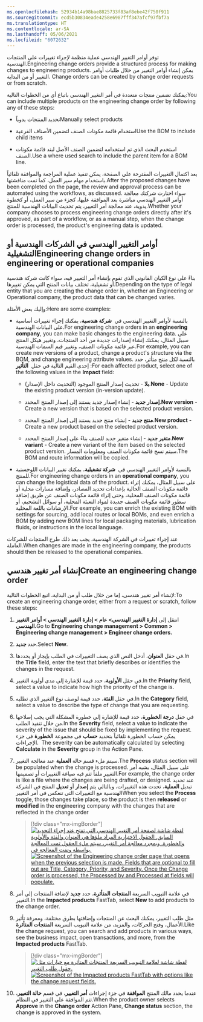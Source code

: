 ```yaml
---
ms.openlocfilehash: 52934b14a98bae8825733f83af8ebe42f750f911
ms.sourcegitcommit: ecd5b30834eade4258e6987fff347afcf97fbf7a
ms.translationtype: HT
ms.contentlocale: ar-SA
ms.lasthandoff: 05/06/2021
ms.locfileid: "6072632"
---
```

<span data-ttu-id="a51b2-101">توفر أوامر التغيير الهندسي عملية منظمة لإجراء تغييرات على المنتجات الهندسية.</span><span class="sxs-lookup"><span data-stu-id="a51b2-101">Engineering change orders provide a structured process for making changes to engineering products.</span></span><span data-ttu-id="a51b2-102"> يمكن إنشاء أوامر التغيير من خلال طلبات أوامر التغيير أو من البداية.</span><span class="sxs-lookup"><span data-stu-id="a51b2-102"> Change orders can be created by change order requests or from scratch.</span></span>

<span data-ttu-id="a51b2-103">يمكنك تضمين منتجات متعددة في أمر التغيير الهندسي باتباع أي من الخطوات التالية:</span><span class="sxs-lookup"><span data-stu-id="a51b2-103">You can include multiple products on the engineering change order by following any of these steps:</span></span>

-   <span data-ttu-id="a51b2-104">تحديد المنتجات يدوياً</span><span class="sxs-lookup"><span data-stu-id="a51b2-104">Manually select products</span></span>

-   <span data-ttu-id="a51b2-105">استخدام قائمة مكونات الصنف لتضمين الأصناف الفرعية</span><span class="sxs-lookup"><span data-stu-id="a51b2-105">Use the BOM to include child items</span></span>

-   <span data-ttu-id="a51b2-106">استخدم البحث الذي تم استخدامه لتضمين الصنف الأصل لبند قائمة مكونات الصنف.</span><span class="sxs-lookup"><span data-stu-id="a51b2-106">Use a where used search to include the parent item for a BOM line.</span></span>

<span data-ttu-id="a51b2-107">بعد اكتمال التغييرات المقترحة على الصفحة، يمكن تنفيذ عملية المراجعة والموافقة تلقائياً باستخدام مهام سير العمل، كما تمت مناقشتها.</span><span class="sxs-lookup"><span data-stu-id="a51b2-107">After the proposed changes have been completed on the page, the review and approval process can be automated using the workflows, as discussed.</span></span> <span data-ttu-id="a51b2-108">سواء اختارت شركتك معالجة أوامر التغيير الهندسي مباشرة بعد الموافقة عليها، كجزء من سير العمل، أو كخطوة يدوية، عند معالجة أمر التغيير، يتم تحديث البيانات الهندسية للمنتج.</span><span class="sxs-lookup"><span data-stu-id="a51b2-108">Whether your company chooses to process engineering change orders directly after it's approved, as part of a workflow, or as a manual step, when the change order is processed, the product's engineering data is updated.</span></span>

## <a name="engineering-change-orders-in-engineering-or-operational-companies"></a><span data-ttu-id="a51b2-109">أوامر التغيير الهندسي في الشركات الهندسية أو التشغيلية</span><span class="sxs-lookup"><span data-stu-id="a51b2-109">Engineering change orders in engineering or operational companies</span></span>

<span data-ttu-id="a51b2-110">بناءً على نوع الكيان القانوني الذي تقوم بإنشاء أمر التغيير فيه، سواء كانت شركة هندسية أو تشغيلية، تختلف بيانات المنتج التي يمكن تغييرها.</span><span class="sxs-lookup"><span data-stu-id="a51b2-110">Depending on the type of legal entity that you are creating the change order in, whether an Engineering or Operational company, the product data that can be changed varies.</span></span>

<span data-ttu-id="a51b2-111">وإليك بعض الأمثلة:</span><span class="sxs-lookup"><span data-stu-id="a51b2-111">Here are some examples:</span></span>

-   <span data-ttu-id="a51b2-112">بالنسبة لأوامر التغيير الهندسي في  **شركة هندسية**، يمكنك إجراء تغييرات أساسية على البيانات الهندسية.</span><span class="sxs-lookup"><span data-stu-id="a51b2-112">For engineering change orders in an **engineering company**, you can make basic changes to the engineering data.</span></span> <span data-ttu-id="a51b2-113">على سبيل المثال، يمكنك إنشاء إصدارات جديدة من أحد المنتجات، وتغيير هيكل المنتج عبر قائمة مكونات الصنف، وتغيير قيم السمات الهندسية.</span><span class="sxs-lookup"><span data-stu-id="a51b2-113">For example, you can create new versions of a product, change a product's structure via the BOM, and change engineering attribute values.</span></span> <span data-ttu-id="a51b2-114">بالنسبة لكل منتج متأثر، حدد إحدى القيم التالية في حقل  **التأثير** :</span><span class="sxs-lookup"><span data-stu-id="a51b2-114">For each affected product, select one of the following values in the **Impact** field:</span></span>

    -   <span data-ttu-id="a51b2-115">**بلا** - تحديث إصدار المنتج الموجود (التحديث داخل الإصدار).</span><span class="sxs-lookup"><span data-stu-id="a51b2-115">**None** - Update the existing product version (in-version update).</span></span>

    -   <span data-ttu-id="a51b2-116">**إصدار جديد** - إنشاء إصدار جديد يستند إلى إصدار المنتج المحدد.</span><span class="sxs-lookup"><span data-stu-id="a51b2-116">**New version** - Create a new version that is based on the selected product version.</span></span>

    -   <span data-ttu-id="a51b2-117">**منتج جديد** - إنشاء منتج جديد يستند إلى إصدار المنتج المحدد.</span><span class="sxs-lookup"><span data-stu-id="a51b2-117">**New product** - Create a new product based on the selected product version.</span></span>

    -   <span data-ttu-id="a51b2-118">**متغير جديد** - إنشاء متغير جديد للصنف بناءً على إصدار المنتج المحدد.</span><span class="sxs-lookup"><span data-stu-id="a51b2-118">**New variant** - Create a new variant of the item based on the selected product version.</span></span> <span data-ttu-id="a51b2-119">سيتم نسخ قائمة مكونات الصنف ومعلومات المسار.</span><span class="sxs-lookup"><span data-stu-id="a51b2-119">The BOM and route information will be copied.</span></span>

-   <span data-ttu-id="a51b2-120">بالنسبة لأوامر التغيير الهندسي في  **شركة تشغيلية**، يمكنك تغيير البيانات اللوجستية للمنتج.</span><span class="sxs-lookup"><span data-stu-id="a51b2-120">For engineering change orders in an **operational company**, you can change the logistical data of the product.</span></span> <span data-ttu-id="a51b2-121">على سبيل المثال، يمكنك إثراء قائمة مكونات الصنف الحالية بإعدادات تحديد المصادر، وإضافة مسارات محلية أو قائمة مكونات الصنف المحلية، وحتى إثراء قائمة مكونات الصنف عن طريق إضافة سطور قائمة مكونات الصنف جديدة لمواد التعبئة المحلية، أو سوائل التشحيم، أو الإرشادات باللغة المحلية.</span><span class="sxs-lookup"><span data-stu-id="a51b2-121">For example, you can enrich the existing BOM with settings for sourcing, add local routes or local BOMs, and even enrich a BOM by adding new BOM lines for local packaging materials, lubrication fluids, or instructions in the local language.</span></span>

<span data-ttu-id="a51b2-122">عند إجراء تغييرات في الشركة الهندسية، يجب بعد ذلك طرح المنتجات للشركات العاملة.</span><span class="sxs-lookup"><span data-stu-id="a51b2-122">When changes are made in the engineering company, the products should then be released to the operational companies.</span></span>

## <a name="create-an-engineering-change-order"></a><span data-ttu-id="a51b2-123">إنشاء أمر تغيير هندسي</span><span class="sxs-lookup"><span data-stu-id="a51b2-123">Create an engineering change order</span></span>

<span data-ttu-id="a51b2-124">لإنشاء أمر تغيير هندسي، إما من خلال طلب أو من البداية، اتبع الخطوات التالية:</span><span class="sxs-lookup"><span data-stu-id="a51b2-124">To create an engineering change order, either from a request or scratch, follow these steps:</span></span>

1.  <span data-ttu-id="a51b2-125">انتقل إلى **إدارة التغيير الهندسي> عام > إدارة التغيير الهندسي > أوامر التغيير الهندسي.**</span><span class="sxs-lookup"><span data-stu-id="a51b2-125">Go to **Engineering change management > Common > Engineering change management > Engineer change orders.**</span></span>

1.  <span data-ttu-id="a51b2-126">حدد **جديد**.</span><span class="sxs-lookup"><span data-stu-id="a51b2-126">Select **New**.</span></span>

1.  <span data-ttu-id="a51b2-127">في حقل **العنوان**، أدخل النص الذي يصف التغييرات في الطلب بإيجاز أو يحددها.</span><span class="sxs-lookup"><span data-stu-id="a51b2-127">In the **Title** field, enter the text that briefly describes or identifies the changes in the request.</span></span>

1.  <span data-ttu-id="a51b2-128">في حقل **الأولوية**، حدد قيمة للإشارة إلى مدى أولوية التغيير.</span><span class="sxs-lookup"><span data-stu-id="a51b2-128">In the **Priority** field, select a value to indicate how high the priority of the change is.</span></span> 

1.  <span data-ttu-id="a51b2-129">في حقل **الفئة**، حدد قيمة لوصف نوع التغيير الذي تطلبه.</span><span class="sxs-lookup"><span data-stu-id="a51b2-129">In the **Category** field, select a value to describe the type of change that you are requesting.</span></span>

1.  <span data-ttu-id="a51b2-130">في حقل **درجة الخطورة**، حدد قيمة للإشارة إلى خطورة المشكلة التي يجب إصلاحها من خلال تنفيذ الطلب.</span><span class="sxs-lookup"><span data-stu-id="a51b2-130">In the **Severity** field, select a value to indicate the severity of the issue that should be fixed by implementing the request.</span></span><span data-ttu-id="a51b2-131">  يمكن حساب الخطورة تلقائياً بتحديد **حساب** في مجموعة **الخطورة** في جزء الإجراءات.</span><span class="sxs-lookup"><span data-stu-id="a51b2-131">  The severity can be automatically calculated by selecting **Calculate** in the **Severity** group in the Action Pane.</span></span>

1.  <span data-ttu-id="a51b2-132">سيتم ملء قسم حالة **العملية** عند معالجة التغيير.</span><span class="sxs-lookup"><span data-stu-id="a51b2-132">The **Process** status section will be populated when the change is processed.</span></span> <span data-ttu-id="a51b2-133">على سبيل المثال، يشبه أمر التغيير ملفاً تتم فيه صياغة التغييرات أو تصميمها.</span><span class="sxs-lookup"><span data-stu-id="a51b2-133">For example, the change order is like a file where the changes are being drafted, or designed.</span></span> <span data-ttu-id="a51b2-134">عند تحديد تبديل **العملية**، تحدث هذه التغييرات، وبالتالي يتم **إصدار** أو **تعديل** المنتج في الشركة الهندسية مع التغييرات التي تنعكس في أمر التغيير</span><span class="sxs-lookup"><span data-stu-id="a51b2-134">When you select the **Process** toggle, those changes take place, so the product is then **released** or **modified** in the engineering company with the changes that are reflected in the change order</span></span>

    > [!div class="mx-imgBorder"]
    > <span data-ttu-id="a51b2-135">[![لقطة شاشة لصفحة أمر التغيير الهندسي التي تفتح عند إجراء التحديد السابق. الحقول الاختيارية المراد ملؤها هي العنوان والفئة والأولوية والخطورة. وبمجرد معالجة أمر التغيير، سيتم ملء الحقول تمت المعالجة بواسطة وتمت المعالجة في.](../media/change-order-identification.png)](../media/change-order-identification.png#lightbox)</span><span class="sxs-lookup"><span data-stu-id="a51b2-135">[![Screenshot of the Engineering change order page that opens when the previous selection is made. Fields that are optional to fill out are Title, Category, Priority, and Severity. Once the Change order is processed, the Processed by and Processed at fields will populate.](../media/change-order-identification.png)](../media/change-order-identification.png#lightbox)</span></span>

1.  <span data-ttu-id="a51b2-136">في علامة التبويب السريعة **المنتجات المتأثرة**، حدد **جديد** لإضافة المنتجات إلى أمر التغيير.</span><span class="sxs-lookup"><span data-stu-id="a51b2-136">In the **Impacted products** FastTab, select **New** to add products to the change order.</span></span>

1.  <span data-ttu-id="a51b2-137">مثل طلب التغيير، يمكنك البحث عن المنتجات وإضافتها بطرق مختلفة، ومعرفة تأثير الأعمال، وفتح الحركات، والمزيد، من علامة التبويب السريعة **المنتجات المتأثرة**.</span><span class="sxs-lookup"><span data-stu-id="a51b2-137">Like the change request, you can search and add products in various ways, see the business impact, open transactions, and more, from the **Impacted products** FastTab.</span></span>

    > [!div class="mx-imgBorder"]
    > <span data-ttu-id="a51b2-138">[![لقطة شاشة لعلامة التبويب السريعة المنتجات المتأثرة مع خيارات مثل حقول طلب التغيير.](../media/impacted-products.png)](../media/impacted-products.png#lightbox)</span><span class="sxs-lookup"><span data-stu-id="a51b2-138">[![Screenshot of the Impacted products FastTab with options like the change request fields.](../media/impacted-products.png)](../media/impacted-products.png#lightbox)</span></span>

1. <span data-ttu-id="a51b2-139">عندما يحدد مالك المنتج **الموافقة** في جزء إجراءات **أمر التغيير**، في قسم  **حالة التغيير**، تتم الموافقة على التغيير في النظام.</span><span class="sxs-lookup"><span data-stu-id="a51b2-139">When the product owner selects **Approve** in the **Change order** Action Pane, **Change status** section, the change is approved in the system.</span></span>

